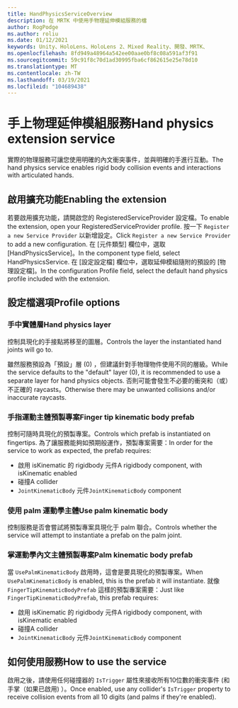 ```yaml
---
title: HandPhysicsServiceOverview
description: 在 MRTK 中使用手物理延伸模組服務的檔
author: RogPodge
ms.author: roliu
ms.date: 01/12/2021
keywords: Unity、HoloLens、HoloLens 2、Mixed Reality、開發、MRTK、
ms.openlocfilehash: 8fd949a48964a542ee00aae0bf8c08a591af3f91
ms.sourcegitcommit: 59c91f8c70d1ad30995fba6cf862615e25e78d10
ms.translationtype: MT
ms.contentlocale: zh-TW
ms.lasthandoff: 03/19/2021
ms.locfileid: "104689438"
---
```

# <a name="hand-physics-extension-service"></a><span data-ttu-id="72da7-104">手上物理延伸模組服務</span><span class="sxs-lookup"><span data-stu-id="72da7-104">Hand physics extension service</span></span>

<span data-ttu-id="72da7-105">實際的物理服務可讓您使用明確的內文衝突事件，並與明確的手進行互動。</span><span class="sxs-lookup"><span data-stu-id="72da7-105">The hand physics service enables rigid body collision events and interactions with articulated hands.</span></span>

## <a name="enabling-the-extension"></a><span data-ttu-id="72da7-106">啟用擴充功能</span><span class="sxs-lookup"><span data-stu-id="72da7-106">Enabling the extension</span></span>

<span data-ttu-id="72da7-107">若要啟用擴充功能，請開啟您的 RegisteredServiceProvider 設定檔。</span><span class="sxs-lookup"><span data-stu-id="72da7-107">To enable the extension, open your RegisteredServiceProvider profile.</span></span> <span data-ttu-id="72da7-108">按一下 `Register a new Service Provider` 以新增設定。</span><span class="sxs-lookup"><span data-stu-id="72da7-108">Click `Register a new Service Provider` to add a new configuration.</span></span> <span data-ttu-id="72da7-109">在 [元件類型] 欄位中，選取 [HandPhysicsService]。</span><span class="sxs-lookup"><span data-stu-id="72da7-109">In the component type field, select HandPhysicsService.</span></span> <span data-ttu-id="72da7-110">在 [設定設定檔] 欄位中，選取延伸模組隨附的預設的 [物理設定檔]。</span><span class="sxs-lookup"><span data-stu-id="72da7-110">In the configuration Profile field, select the default hand physics profile included with the extension.</span></span>

## <a name="profile-options"></a><span data-ttu-id="72da7-111">設定檔選項</span><span class="sxs-lookup"><span data-stu-id="72da7-111">Profile options</span></span>

### <a name="hand-physics-layer"></a><span data-ttu-id="72da7-112">手中實體層</span><span class="sxs-lookup"><span data-stu-id="72da7-112">Hand physics layer</span></span>

<span data-ttu-id="72da7-113">控制具現化的手接點將移至的圖層。</span><span class="sxs-lookup"><span data-stu-id="72da7-113">Controls the layer the instantiated hand joints will go to.</span></span>

<span data-ttu-id="72da7-114">雖然服務預設為「預設」層 (0) ，但建議針對手物理物件使用不同的層級。</span><span class="sxs-lookup"><span data-stu-id="72da7-114">While the service defaults to the "default" layer (0), it is recommended to use a separate layer for hand physics objects.</span></span> <span data-ttu-id="72da7-115">否則可能會發生不必要的衝突和（或）不正確的 raycasts。</span><span class="sxs-lookup"><span data-stu-id="72da7-115">Otherwise there may be unwanted collisions and/or inaccurate raycasts.</span></span>

### <a name="finger-tip-kinematic-body-prefab"></a><span data-ttu-id="72da7-116">手指運動主體預製專案</span><span class="sxs-lookup"><span data-stu-id="72da7-116">Finger tip kinematic body prefab</span></span>

<span data-ttu-id="72da7-117">控制可隨時具現化的預製專案。</span><span class="sxs-lookup"><span data-stu-id="72da7-117">Controls which prefab is instantiated on fingertips.</span></span> <span data-ttu-id="72da7-118">為了讓服務能夠如預期般運作，預製專案需要：</span><span class="sxs-lookup"><span data-stu-id="72da7-118">In order for the service to work as expected, the prefab requires:</span></span>

- <span data-ttu-id="72da7-119">啟用 isKinematic 的 rigidbody 元件</span><span class="sxs-lookup"><span data-stu-id="72da7-119">A rigidbody component, with isKinematic enabled</span></span>
- <span data-ttu-id="72da7-120">碰撞</span><span class="sxs-lookup"><span data-stu-id="72da7-120">A collider</span></span>
- <span data-ttu-id="72da7-121">`JointKinematicBody` 元件</span><span class="sxs-lookup"><span data-stu-id="72da7-121">`JointKinematicBody` component</span></span>

### <a name="use-palm-kinematic-body"></a><span data-ttu-id="72da7-122">使用 palm 運動學主體</span><span class="sxs-lookup"><span data-stu-id="72da7-122">Use palm kinematic body</span></span>

<span data-ttu-id="72da7-123">控制服務是否會嘗試將預製專案具現化于 palm 聯合。</span><span class="sxs-lookup"><span data-stu-id="72da7-123">Controls whether the service will attempt to instantiate a prefab on the palm joint.</span></span>

### <a name="palm-kinematic-body-prefab"></a><span data-ttu-id="72da7-124">掌運動學內文主體預製專案</span><span class="sxs-lookup"><span data-stu-id="72da7-124">Palm kinematic body prefab</span></span>

<span data-ttu-id="72da7-125">當 `UsePalmKinematicBody` 啟用時，這會是要具現化的預製專案。</span><span class="sxs-lookup"><span data-stu-id="72da7-125">When `UsePalmKinematicBody` is enabled, this is the prefab it will instantiate.</span></span> <span data-ttu-id="72da7-126">就像 `FingerTipKinematicBodyPrefab` 這樣的預製專案需要：</span><span class="sxs-lookup"><span data-stu-id="72da7-126">Just like `FingerTipKinematicBodyPrefab`, this prefab requires:</span></span>

- <span data-ttu-id="72da7-127">啟用 isKinematic 的 rigidbody 元件</span><span class="sxs-lookup"><span data-stu-id="72da7-127">A rigidbody component, with isKinematic enabled</span></span>
- <span data-ttu-id="72da7-128">碰撞</span><span class="sxs-lookup"><span data-stu-id="72da7-128">A collider</span></span>
- <span data-ttu-id="72da7-129">`JointKinematicBody` 元件</span><span class="sxs-lookup"><span data-stu-id="72da7-129">`JointKinematicBody` component</span></span>

## <a name="how-to-use-the-service"></a><span data-ttu-id="72da7-130">如何使用服務</span><span class="sxs-lookup"><span data-stu-id="72da7-130">How to use the service</span></span>

<span data-ttu-id="72da7-131">啟用之後，請使用任何碰撞器的 `IsTrigger` 屬性來接收所有10位數的衝突事件 (和手掌（如果已啟用) ）。</span><span class="sxs-lookup"><span data-stu-id="72da7-131">Once enabled, use any collider's `IsTrigger` property to receive collision events from all 10 digits (and palms if they're enabled).</span></span>
